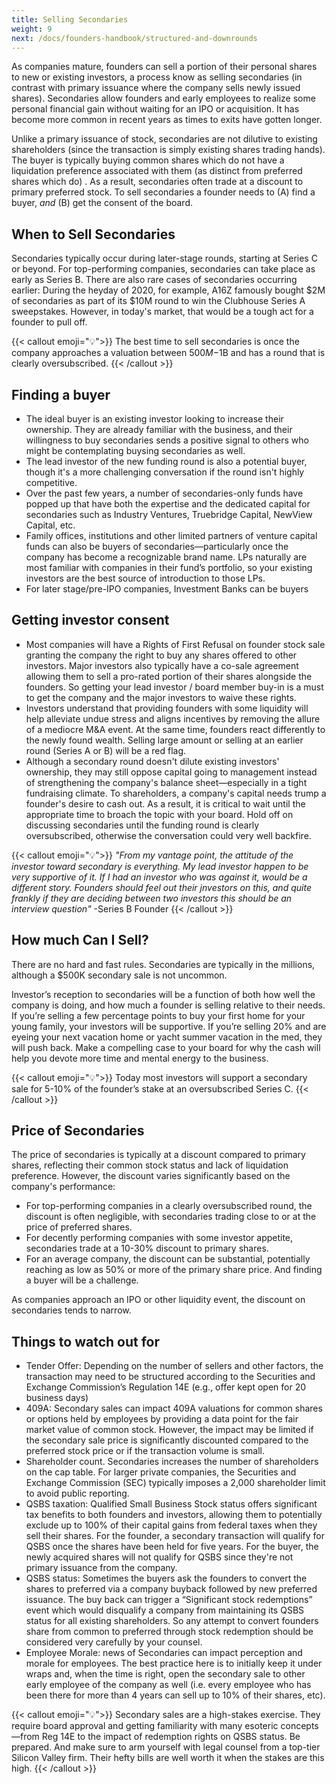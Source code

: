```yaml
---
title: Selling Secondaries
weight: 9
next: /docs/founders-handbook/structured-and-downrounds
---
```


As companies mature, founders can sell a portion of their personal shares to new or existing investors, a process know as selling secondaries (in contrast with primary issuance where the company sells newly issued shares). Secondaries allow founders and early employees to realize some personal financial gain without waiting for an IPO or acquisition. It has become more common in recent years as times to exits have gotten longer.  

Unlike a primary issuance of stock, secondaries are not dilutive to existing shareholders (since the transaction is simply existing shares trading hands). The buyer is typically buying common shares which do not have a liquidation preference associated with them (as distinct from preferred shares which do) . As a result, secondaries often trade at a discount to primary preferred stock.  To sell secondaries a founder needs to (A) find a buyer, *and* (B) get the consent of the board.

## When to Sell Secondaries

Secondaries typically occur during later-stage rounds, starting at Series C or beyond. For top-performing companies, secondaries can take place as early as Series B. There are also rare cases of secondaries occurring earlier: During the heyday of 2020, for example, A16Z famously bought $2M of secondaries as part of its $10M round to win the Clubhouse Series A sweepstakes. However, in today's market, that would be a tough act for a founder to pull off.


{{< callout emoji="💡">}}
The best time to sell secondaries is once the company approaches a valuation between $500M-$1B and has a round that is clearly oversubscribed.
{{< /callout >}}

## Finding a buyer

- The ideal buyer is an existing investor looking to increase their ownership. They are already familiar with the business, and their willingness to buy secondaries sends a positive signal to others who might be contemplating buysing secondaries as well.
- The lead investor of the new funding round is also a potential buyer, though it's a more challenging conversation if the round isn't highly competitive.
- Over the past few years, a number of secondaries-only funds have popped up that have both the expertise and the dedicated capital for secondaries such as Industry Ventures, Truebridge Capital, NewView Capital, etc.
- Family offices, institutions and other limited partners of venture capital funds can also be buyers of secondaries—particularly once the company has become a recognizable brand name. LPs naturally are most familiar with companies in their fund’s portfolio, so your existing investors are the best source of introduction to those LPs.
- For later stage/pre-IPO companies, Investment Banks can be buyers

## Getting investor consent

- Most companies will have a Rights of First Refusal on founder stock sale granting the company the right to buy any shares offered to other investors.  Major investors also typically have a co-sale agreement allowing them to sell a pro-rated portion of their shares alongside the founders. So getting your lead investor / board member buy-in is a must to get the company and the major investors to waive these rights.
- Investors understand that providing founders with some liquidity will help alleviate undue stress and aligns incentives by removing the allure of a mediocre M&A event. At the same time, founders react differently to the newly found wealth.  Selling large amount or selling at an earlier round (Series A or B) will be a red flag.
- Although a secondary round doesn't dilute existing investors' ownership, they may still oppose capital going to management instead of strengthening the company's balance sheet—especially in a tight fundraising climate. To shareholders, a company's capital needs trump a founder's desire to cash out. As a result, it is critical to wait until the appropriate time to broach the topic with your board. Hold off on discussing secondaries until the funding round is clearly oversubscribed, otherwise the conversation could very well backfire. 


{{< callout emoji="💡">}}
*"From my vantage point, the attitude of the investor toward secondary is everything. My lead investor happen to be very supportive of it. If I had an investor who was against it, would be a different story. Founders should feel out their jnvestors on this, and quite frankly if they are deciding between two investors this should be an interview question"*
-Series B Founder
{{< /callout >}}


## How much Can I Sell?

There are no hard and fast rules. Secondaries are typically in the millions, although a $500K secondary sale is not uncommon. 

Investor’s reception to secondaries will be a function of both how well the company is doing, and how much a founder is selling relative to their needs. If you’re selling a few percentage points to buy your first home for your young family, your investors will be supportive. If you’re selling 20% and are eyeing your next vacation home or yacht summer vacation in the med, they will push back. Make a compelling case to your board for why the cash will help you devote more time and mental energy to the business. 

{{< callout emoji="💡">}}
Today most investors will support a secondary sale for 5-10% of the founder’s stake at an oversubscribed Series C.
{{< /callout >}}

## Price of Secondaries

The price of secondaries is typically at a discount compared to primary shares, reflecting their common stock status and lack of liquidation preference. However, the discount varies significantly based on the company's performance:

- For top-performing companies in a clearly oversubscribed round, the discount is often negligible, with secondaries trading close to or at the price of preferred shares.
- For decently performing companies with some investor appetite, secondaries trade at a 10-30% discount to primary shares.
- For an average company, the discount can be substantial, potentially reaching as low as 50% or more of the primary share price. And finding a buyer will be a challenge.

As companies approach an IPO or other liquidity event, the discount on secondaries tends to narrow.

## Things to watch out for

- Tender Offer: Depending on the number of sellers and other factors, the transaction may need to be structured according to the Securities and Exchange Commission’s Regulation 14E (e.g., offer kept open for 20 business days)
- 409A: Secondary sales can impact 409A valuations for common shares or options held by employees by providing a data point for the fair market value of common stock. However, the impact may be limited if the secondary sale price is significantly discounted compared to the preferred stock price or if the transaction volume is small.
- Shareholder count.  Secondaries increases the number of shareholders on the cap table. For larger private companies, the Securities and Exchange Commission (SEC) typically imposes a 2,000 shareholder limit to avoid public reporting.
- QSBS taxation: Qualified Small Business Stock status offers significant tax benefits to both founders and investors, allowing them to potentially exclude up to 100% of their capital gains from federal taxes when they sell their shares. For the founder, a secondary transaction will qualify for QSBS once the shares have been held for five years. For the buyer, the newly acquired shares will not qualify for QSBS since they're not primary issuance from the company.
- QSBS status: Sometimes the buyers ask the founders to convert the shares to preferred via a company buyback followed by new preferred issuance.  The buy back can trigger a “Significant stock redemptions” event which would disqualify a company from maintaining its QSBS status for all existing shareholders. So any attempt to convert founders share from common to preferred through stock redemption should be considered very carefully by your counsel.
- Employee Morale: news of Secondaries can impact perception and morale for employees. The best practice here is to initially keep it under wraps and, when the time is right, open the secondary sale to other early employee of the company as well (i.e. every employee who has been there for more than 4 years can sell up to 10% of their shares, etc).

{{< callout emoji="💡">}}
Secondary sales are a high-stakes exercise. They require board approval and getting familiarity with many esoteric concepts—from Reg 14E to the impact of redemption rights on QSBS status. Be prepared. And make sure to arm yourself with legal counsel from a top-tier Silicon Valley firm. Their hefty bills are well worth it when the stakes are this high.
{{< /callout >}}
